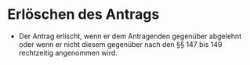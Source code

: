 # Erlöschen des Antrags

- Der Antrag erlischt, wenn er dem Antragenden gegenüber abgelehnt oder wenn er nicht diesem gegenüber nach den §§ 147 bis 149 rechtzeitig angenommen wird.

